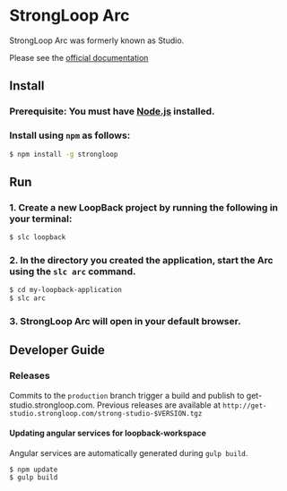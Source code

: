 # StrongLoop Arc

StrongLoop Arc was formerly known as Studio. 

Please see the [official documentation](http://docs.strongloop.com/display/ARC)

## Install

### Prerequisite: You must have [Node.js](http://nodejs.org) installed.

### Install using `npm` as follows:

```sh
$ npm install -g strongloop
```

## Run

### 1. Create a new LoopBack project by running the following in your terminal:

```sh
$ slc loopback
```

### 2. In the directory you created the application, start the Arc using the `slc arc` command.

```sh
$ cd my-loopback-application
$ slc arc
```

### 3. StrongLoop Arc will open in your default browser.

## Developer Guide

### Releases

Commits to the `production` branch trigger a build and publish to get-studio.strongloop.com.
Previous releases are available at `http://get-studio.strongloop.com/strong-studio-$VERSION.tgz`

#### Updating angular services for loopback-workspace

Angular services are automatically generated during `gulp build`.

```
$ npm update
$ gulp build
```
